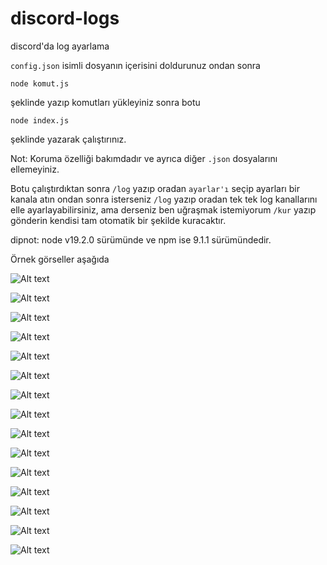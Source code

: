 # discord-logs
discord'da log ayarlama

`config.json` isimli dosyanın içerisini doldurunuz ondan sonra 

```console
node komut.js
```
şeklinde yazıp komutları yükleyiniz sonra botu
```console
node index.js
```
şeklinde yazarak çalıştırınız.

Not: Koruma özelliği bakımdadır ve ayrıca diğer `.json` dosyalarını ellemeyiniz.

Botu çalıştırdıktan sonra `/log` yazıp oradan `ayarlar'ı` seçip ayarları bir kanala atın ondan sonra isterseniz `/log` yazıp oradan tek tek log kanallarını elle ayarlayabilirsiniz, ama derseniz ben uğraşmak istemiyorum `/kur` yazıp gönderin kendisi tam otomatik bir şekilde kuracaktır.

dipnot: node v19.2.0 sürümünde ve npm ise 9.1.1 sürümündedir.


Örnek görseller aşağıda

![Alt text](./resim/resim1.jpg "Title")

![Alt text](./resim/resim2.jpg "Title")

![Alt text](./resim/resim3.jpg "Title")

![Alt text](./resim/resim4.jpg "Title")

![Alt text](./resim/resim5.jpg "Title")

![Alt text](./resim/resim6.jpg "Title")

![Alt text](./resim/resim7.jpg "Title")

![Alt text](./resim/resim8.jpg "Title")

![Alt text](./resim/resim9.jpg "Title")

![Alt text](./resim/resim10.jpg "Title")

![Alt text](./resim/resim11.jpg "Title")

![Alt text](./resim/resim12.jpg "Title")

![Alt text](./resim/resim13.jpg "Title")

![Alt text](./resim/resim14.jpg "Title")

![Alt text](./resim/resim15.jpg "Title")
